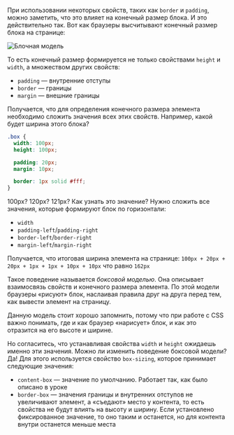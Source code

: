 
При использовании некоторых свойств, таких как `border` и `padding`, можно заметить, что это влияет на конечный размер блока. И это действительно так. Вот как браузеры высчитывают конечный размер блока на странице:

![Блочная модель](../assets/box-model-standard-small.png)

То есть конечный размер формируется не только свойствами `height` и `width`, а множеством других свойств:

* `padding` — внутренние отступы
* `border` — границы
* `margin` — внешние границы

Получается, что для определения конечного размера элемента необходимо сложить значения всех этих свойств. Например, какой будет ширина этого блока?

```css
.box {
  width: 100px;
  height: 100px;

  padding: 20px;
  margin: 10px;

  border: 1px solid #fff;
}
```

100px? 120px? 121px? Как узнать это значение? Нужно сложить все значения, которые формируют блок по горизонтали:

* `width`
* `padding-left`/`padding-right`
* `border-left`/`border-right`
* `margin-left`/`margin-right`

Получается, что итоговая ширина элемента на странице: `100px + 20px + 20px + 1px + 1px + 10px + 10px` что равно `162px`

Такое поведение называется _боксовой моделью_. Она описывает взаимосвязь свойств и конечного размера элемента. По этой модели браузеры «рисуют» блок, наслаивая правила друг на друга перед тем, как вывести элемент на страницу.

Данную модель стоит хорошо запомнить, потому что при работе с CSS важно понимать, где и как браузер «нарисует» блок, и как это отразится на его высоте и ширине.

Но согласитесь, что устанавливая свойства `width` и `height` ожидаешь именно эти значения. Можно ли изменить поведение боксовой модели? Да! Для этого используется свойство `box-sizing`, которое принимает следующие значения:

* `content-box` — значение по умолчанию. Работает так, как было описано в уроке
* `border-box` — значения границы и внутренних отступов не увеличивают элемент, а «съедают» место у контента, то есть свойства не будут влиять на высоту и ширину. Если установлено фиксированное значение, то оно таким и останется, но для контента внутри останется меньше места
